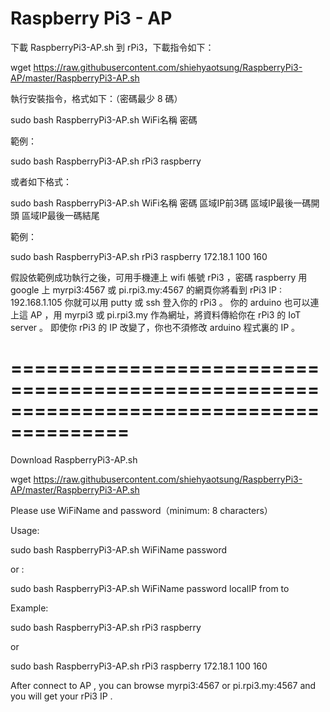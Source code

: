 # Raspberry Pi3 - AP

下載 RaspberryPi3-AP.sh 到 rPi3，下載指令如下：

wget  https://raw.githubusercontent.com/shiehyaotsung/RaspberryPi3-AP/master/RaspberryPi3-AP.sh

執行安裝指令，格式如下：（密碼最少  8 碼）

sudo  bash RaspberryPi3-AP.sh   WiFi名稱   密碼

範例：

sudo  bash RaspberryPi3-AP.sh   rPi3   raspberry

或者如下格式：

sudo  bash RaspberryPi3-AP.sh   WiFi名稱   密碼  區域IP前3碼  區域IP最後一碼開頭  區域IP最後一碼結尾

範例：

sudo  bash RaspberryPi3-AP.sh   rPi3   raspberry  172.18.1  100  160

假設依範例成功執行之後，可用手機連上 wifi 帳號 rPi3 ，密碼 raspberry
用 google 上 myrpi3:4567 或 pi.rpi3.my:4567 的網頁你將看到 rPi3 IP : 192.168.1.105
你就可以用 putty 或 ssh 登入你的 rPi3 。
你的 arduino 也可以連上這 AP ，用 myrpi3 或 pi.rpi3.my 作為網址，將資料傳給你在 rPi3 的 IoT server 。
即使你 rPi3 的 IP 改變了，你也不須修改 arduino 程式裏的 IP 。
# ========================================================================================

Download RaspberryPi3-AP.sh 

wget  https://raw.githubusercontent.com/shiehyaotsung/RaspberryPi3-AP/master/RaspberryPi3-AP.sh

Please use WiFiName and password（minimum: 8 characters）

Usage:

sudo  bash RaspberryPi3-AP.sh   WiFiName   password

or :

sudo  bash RaspberryPi3-AP.sh   WiFiName   password  localIP  from  to

Example:

sudo  bash RaspberryPi3-AP.sh   rPi3   raspberry

or

sudo  bash RaspberryPi3-AP.sh   rPi3   raspberry  172.18.1  100  160


After connect to AP , you can browse myrpi3:4567 or pi.rpi3.my:4567 and you will get your rPi3 IP . 


